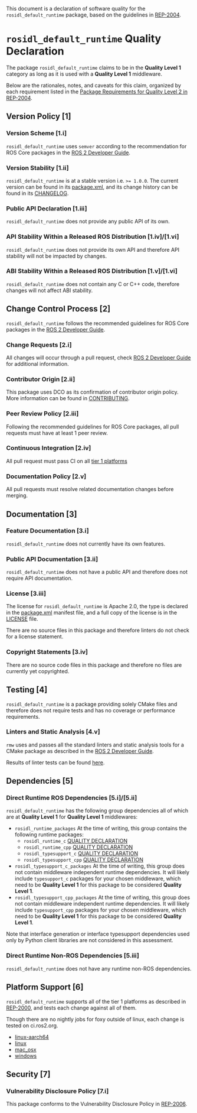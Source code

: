 This document is a declaration of software quality for the `rosidl_default_runtime` package, based on the guidelines in [REP-2004](https://www.ros.org/reps/rep-2004.html).

# `rosidl_default_runtime` Quality Declaration

The package `rosidl_default_runtime` claims to be in the **Quality Level 1** category as long as it is used with a **Quality Level 1** middleware.

Below are the rationales, notes, and caveats for this claim, organized by each requirement listed in the [Package Requirements for Quality Level 2 in REP-2004](https://www.ros.org/reps/rep-2004.html).

## Version Policy [1]

### Version Scheme [1.i]

`rosidl_default_runtime` uses `semver` according to the recommendation for ROS Core packages in the [ROS 2 Developer Guide](https://docs.ros.org/en/foxy/Contributing/Developer-Guide.html#versioning).

### Version Stability [1.ii]

`rosidl_default_runtime` is at a stable version i.e. `>= 1.0.0`.  The current version can be found in its [package.xml](./package.xml), and its change history can be found in its [CHANGELOG](./CHANGELOG.md).

### Public API Declaration [1.iii]

`rosidl_default_runtime` does not provide any public API of its own.

### API Stability Within a Released ROS Distribution [1.iv]/[1.vi]

`rosidl_default_runtime` does not provide its own API and therefore API stability will not be impacted by changes.

### ABI Stability Within a Released ROS Distribution [1.v]/[1.vi]

`rosidl_default_runtime` does not contain any C or C++ code, therefore changes will not affect ABI stability.

## Change Control Process [2]

`rosidl_default_runtime` follows the recommended guidelines for ROS Core packages in the [ROS 2 Developer Guide](https://docs.ros.org/en/foxy/Contributing/Developer-Guide.html#quality-practices).

### Change Requests [2.i]

All changes will occur through a pull request, check [ROS 2 Developer Guide](https://docs.ros.org/en/foxy/Contributing/Developer-Guide.html#change-control-process) for additional information.

### Contributor Origin [2.ii]

This package uses DCO as its confirmation of contributor origin policy. More information can be found in [CONTRIBUTING](../CONTRIBUTING.md).

### Peer Review Policy [2.iii]

Following the recommended guidelines for ROS Core packages, all pull requests must have at least 1 peer review.

### Continuous Integration [2.iv]

All pull request must pass CI on all [tier 1 platforms](https://www.ros.org/reps/rep-2000.html#support-tiers)

### Documentation Policy [2.v]

All pull requests must resolve related documentation changes before merging.

## Documentation [3]

### Feature Documentation [3.i]

`rosidl_default_runtime` does not currently have its own features.

### Public API Documentation [3.ii]

`rosidl_default_runtime` does not have a public API and therefore does not require API documentation.

### License [3.iii]

The license for `rosidl_default_runtime` is Apache 2.0, the type is declared in the [package.xml](package.xml) manifest file, and a full copy of the license is in the [LICENSE](../LICENSE) file.

There are no source files in this package and therefore linters do not check for a license statement.

### Copyright Statements [3.iv]

There are no source code files in this package and therefore no files are currently yet copyrighted.

## Testing [4]

`rosidl_default_runtime` is a package providing solely CMake files and therefore does not require tests and has no coverage or performance requirements.

### Linters and Static Analysis [4.v]

`rmw` uses and passes all the standard linters and static analysis tools for a CMake package as described in the [ROS 2 Developer Guide](https://docs.ros.org/en/foxy/Contributing/Developer-Guide.html#linters-and-static-analysis).

Results of linter tests can be found [here](http://build.ros2.org/view/Fci/job/Fci__nightly-release_ubuntu_focal_amd64/206/testReport/rosidl_default_runtime/).

## Dependencies [5]

### Direct Runtime ROS Dependencies [5.i]/[5.ii]

`rosidl_default_runtime` has the following group dependencies all of which are at **Quality Level 1** for **Quality Level 1** middlewares:
* `rosidl_runtime_packages` At the time of writing, this group contains the following runtime packages:
  - `rosidl_runtime_c` [QUALITY DECLARATION](https://github.com/ros2/rosidl/blob/foxy/rosidl_runtime_c/QUALITY_DECLARATION.md)
  - `rosidl_runtime_cpp` [QUALITY DECLARATION](https://github.com/ros2/rosidl/blob/foxy/rosidl_runtime_cpp/QUALITY_DECLARATION.md)
  - `rosidl_typesupport_c` [QUALITY DECLARATION](https://github.com/ros2/rosidl_typesupport/blob/foxy/rosidl_typesupport_c/QUALITY_DECLARATION.md)
  - `rosidl_typesupport_cpp` [QUALITY DECLARATION](https://github.com/ros2/rosidl_typesupport/blob/foxy/rosidl_typesupport_cpp/QUALITY_DECLARATION.md)
* `rosidl_typesupport_c_packages` At the time of writing, this group does not contain middleware independent runtime dependencies. It will likely include `typesupport_c` packages for your chosen middleware, which need to be **Quality Level 1** for this package to be considered **Quality Level 1**.
* `rosidl_typesupport_cpp_packages` At the time of writing, this group does not contain middleware independent runtime dependencies. It will likely include `typesupport_cpp` packages for your chosen middleware, which need to be **Quality Level 1** for this package to be considered **Quality Level 1**.

Note that interface generation or interface typesupport dependencies used only by Python client libraries are not considered in this assessment.

### Direct Runtime Non-ROS Dependencies [5.iii]
`rosidl_default_runtime` does not have any runtime non-ROS dependencies.

## Platform Support [6]

`rosidl_default_runtime` supports all of the tier 1 platforms as described in [REP-2000](https://www.ros.org/reps/rep-2000.html#support-tiers), and tests each change against all of them.

Though there are no nightly jobs for foxy outside of linux, each change is tested on ci.ros2.org.
* [linux-aarch64](https://ci.ros2.org/job/ci_linux-aarch64)
* [linux](https://ci.ros2.org/job/ci_linux)
* [mac_osx](https://ci.ros2.org/job/ci_osx)
* [windows](https://ci.ros2.org/job/ci_windows)

## Security [7]

### Vulnerability Disclosure Policy [7.i]

This package conforms to the Vulnerability Disclosure Policy in [REP-2006](https://www.ros.org/reps/rep-2006.html).
